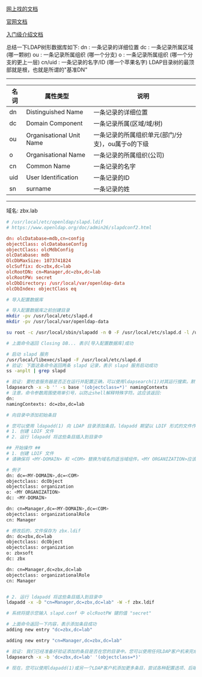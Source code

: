 
 [网上找的文档](<https://www.jianshu.com/p/7e4d99f6baaf>)

 [官网文档](<https://www.openldap.org/doc/admin26/quickstart.html>)

 [入门级介绍文档](<https://www.brennan.id.au/20-Shared_Address_Book_LDAP.html>)

总结一下LDAP树形数据库如下:
dn : 一条记录的详细位置
dc : 一条记录所属区域 (哪一颗树)
ou : 一条记录所属组织 (哪一个分支)
o : 一条记录所属组织 (哪一个分支的更上一层)
cn/uid : 一条记录的名字/ID (哪一个苹果名字)
LDAP目录树的最顶部就是根，也就是所谓的"基准DN"

---

| 名词 | 属性类型                 | 说明                                             |
| ---- | ------------------------ | ------------------------------------------------ |
| dn   | Distinguished Name       | 一条记录的详细位置                               |
| dc   | Domain Component         | 一条记录所属(区域/域/树)                         |
| ou   | Organisational Unit Name | 一条记录的所属组织单元(部门/分支)，ou属于o的下级 |
| o    | Organisational Name      | 一条记录的所属组织(公司)                         |
| cn   | Common Name              | 一条记录的名字                                   |
| uid  | User Identification      | 一条记录的ID                                     |
| sn   | surname                  | 一条记录的姓                                     |


---
域名: zbx.lab

```conf
# /usr/local/etc/openldap/slapd.ldif
# https://www.openldap.org/doc/admin26/slapdconf2.html

dn: olcDatabase=mdb,cn=config
objectClass: olcDatabaseConfig
objectClass: olcMdbConfig
olcDatabase: mdb
OlcDbMaxSize: 1073741824
olcSuffix: dc=zbx,dc=lab
olcRootDN: cn=Manager,dc=zbx,dc=lab
olcRootPW: secret
olcDbDirectory: /usr/local/var/openldap-data
olcDbIndex: objectClass eq
```


```bash
# 导入配置数据库

# 导入配置数据库之前创建目录
mkdir -pv /usr/local/etc/slapd.d
mkdir -pv /usr/local/var/openldap-data

su root -c /usr/local/sbin/slapadd -n 0 -F /usr/local/etc/slapd.d -l /usr/local/etc/openldap/slapd.ldif

# 上面命令返回 Closing DB... 表示[导入配置数据库]成功
```

```bash
# 启动 slapd 服务
/usr/local/libexec/slapd -F /usr/local/etc/slapd.d
# 验证: 下面这条命令返回两条 slapd 记录，表示 slapd 服务启动成功
ss -anplt | grep slapd

# 验证: 要检查服务器是否正在运行并配置正确，可以使用ldapsearch(1)对其运行搜索。默认情况下，ldapsearch的安装路径为/usr/local/bin/ldapsearch:
ldapsearch -x -b '' -s base '(objectclass=*)' namingContexts
# 注意，命令参数周围使用单引号，以防止shell解释特殊字符。这应该返回:
dn:
namingContexts: dc=zbx,dc=lab
```

```bash
# 向目录中添加初始条目

# 您可以使用 ldapadd(1) 向 LDAP 目录添加条目。ldapadd 期望以 LDIF 形式的文件作为输入。我们将分两个步骤:
# 1. 创建 LDIF 文件
# 2. 运行 ldapadd 将这些条目插入到目录中

## 开始操作 ##
# 1. 创建 LDIF 文件
# 请确保将 <MY-DOMAIN> 和 <COM> 替换为域名的适当域组件。<MY ORGANIZATION>应该被替换为您的组织的名称。在剪切和粘贴时，请确保删除任何开头和结尾的空格。

# 例子
dn: dc=<MY-DOMAIN>,dc=<COM>
objectclass: dcObject
objectclass: organization
o: <MY ORGANIZATION>
dc: <MY-DOMAIN>

dn: cn=Manager,dc=<MY-DOMAIN>,dc=<COM>
objectclass: organizationalRole
cn: Manager

# 修改后的，文件保存为 zbx.ldif
dn: dc=zbx,dc=lab
objectclass: dcObject
objectclass: organization
o: zbxsoft
dc: zbx

dn: cn=Manager,dc=zbx,dc=lab
objectclass: organizationalRole
cn: Manager


# 2. 运行 ldapadd 将这些条目插入到目录中
ldapadd -x -D "cn=Manager,dc=zbx,dc=lab" -W -f zbx.ldif

# 系统将提示您输入 slapd.conf 中 olcRootPW 键的值 "secret"

# 上面命令返回一下内容，表示添加条目成功
adding new entry "dc=zbx,dc=lab"

adding new entry "cn=Manager,dc=zbx,dc=lab"

# 验证: 我们已经准备好验证添加的条目是否在您的目录中。您可以使用任何LDAP客户机来完成此操作，但是我们的示例使用了ldapsearch(1)工具。这个命令将搜索并获得数据库中的所有条目。
ldapsearch -x -b 'dc=zbx,dc=lab' '(objectclass=*)'

# 现在，您可以使用ldapadd(1)或另一个LDAP客户机添加更多条目，尝试各种配置选项、后端安排等。
```